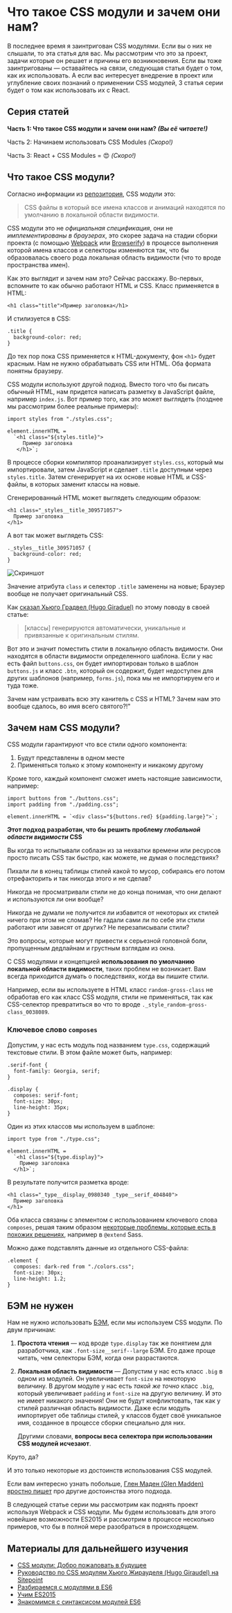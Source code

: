 # Что такое CSS модули и зачем они нам?

В последнее время я заинтригован CSS модулями. Если вы о них не слышали, то эта
статья для вас. Мы рассмотрим что это за проект, задачи которые он решает и причины 
его возникновения. Если вы тоже заинтригованы — оставайтесь на связи, следующая статья
будет о том, как их использовать. А если вас интересует внедрение в проект или 
углубление своих познаний о применении CSS модулей, 3 статья серии будет о том
как использовать их c React. 


## Серия статей

**Часть 1: Что такое CSS модули и зачем они нам? *(Вы её читаете!)***  

Часть 2: Начинаем использовать CSS Modules *(Скоро!)*  

Часть 3: React + CSS Modules = 😍 *(Скоро!)* 


## Что такое CSS модули?

Согласно информации из [репозитория][1], CSS модули это:

> CSS файлы в который все имена классов и анимаций находятся по умолчанию 
> в локальной области видимости.

CSS модули это не *официальная спецификация*, они не *имплементированы в браузерах*,
это скорее задача на стадии сборки проекта (с помощью [Webpack][2] или [Browserify][3])
в процессе выполнения которой имена классов и селекторы изменяются так, что бы 
образовалась своего рода локальная область видимости (что то вроде пространства имен).

Как это выглядит и зачем нам это? Сейчас расскажу. Во-первых, вспомните то
как обычно работают HTML и CSS. Класс применяется в HTML:

    <h1 class="title">Пример заголовка</h1>

И стилизуется в CSS:

    .title {
      background-color: red;
    }

До тех пор пока CSS применяется к HTML-документу, фон `<h1>` будет красным. Нам
не нужно обрабатывать CSS или HTML. Оба формата понятны браузеру.

CSS модули используют другой подход. Вместо того что бы писать обычный HTML, нам придется
написать разметку в JavaScript файле, например `index.js`. Вот пример того, как это
может выглядеть (позднее мы рассмотрим более реальные примеры):

    import styles from "./styles.css";
      
    element.innerHTML = 
      `<h1 class="${styles.title}">
         Пример заголовка
       </h1>`;

В процессе сборки компилятор проанализирует `styles.css`, который мы импортировали, 
затем JavaScript и сделает `.title` доступным через `styles.title`. Затем сгенерирует
на их основе новые HTML и CSS-файлы, в которых заменит классы на новые.

Сгенерированный HTML может выглядеть следующим образом:

    <h1 class="_styles__title_309571057">
      Пример заголовка
    </h1>

А вот так может выглядеть CSS:

    ._styles__title_309571057 {
      background-color: red;
    }

![Скриншот][Инспектор, в котором показан сгенерированный HTML]

Значение атрибута `class` и селектор `.title` заменены на новые; Браузер вообще 
не получает оригинальный CSS.

Как [сказал Хьюго Градвел (Hugo Giraduel)][5] по этому поводу в своей статье:

> [классы] генерируются автоматически, уникальные и привязанные к оригинальным
> стилям.

Вот это и значит поместить стили в локальную область видимости. Они находятся
в области видимости определенного шаблона. Если у нас есть файл `buttons.css`,
он будет импортирован только в шаблон `buttons.js` и класс `.btn`, который он
содержит, будет недоступен для других шаблонов (например, `forms.js`), пока мы 
не импортируем его и туда тоже.

Зачем нам устраивать всю эту канитель с CSS и HTML? Зачем нам это вообще сдалось,
во имя всего святого?!"


## Зачем нам CSS модули?

CSS модули гарантируют что все стили одного компонента:

1. Будут представлены в одном месте
2. Применяться только к этому компоненту и никакому другому

Кроме того, каждый компонент сможет иметь настоящие зависимости, например:

    import buttons from "./buttons.css";
    import padding from "./padding.css";
    
    element.innerHTML = `<div class="${buttons.red} ${padding.large}">`;

**Этот подход разработан, что бы решить проблему *глобальной области видимости* CSS**

Вы когда то испытывали соблазн из за нехватки времени или ресурсов просто 
писать CSS так быстро, как можете, не думая о последствиях?

Пихали ли в конец таблицы стилей какой то мусор, собираясь его потом отрефакторить
и так никогда этого и не сделав?

Никогда не просматривали стили не до конца понимая, что они делают и используются
ли они вообще?

Никогда не думали не получится ли избавится от некоторых их стилей ничего при
этом не сломав? Не гадали сами ли по себе эти стили работают или зависят от 
других? Не перезаписывали стили?

Это вопросы, которые могут привести к серьезной головной боли, пропущенным
дедлайнам и грустным взглядам из окна. 

С CSS модулями и концепцией **использования по умолчанию локальной области видимости**,
таких проблем не возникает. Вам всегда приходится думать о последствиях, когда
вы пишите стили.

Например, если вы используете в HTML класс `random-gross-class` не обработав его 
как класс CSS модуля, стили не применяться, так как CSS-селектор превратиться 
во что то вроде `._style_random-gross-class_0038089`.


### Ключевое слово `composes`

Допустим, у нас есть модуль под названием `type.css`, содержащий текстовые стили.
В этом файле может быть, например:

    .serif-font {
      font-family: Georgia, serif;
    }
    
    .display {
      composes: serif-font;
      font-size: 30px;
      line-height: 35px;
    }

Один из этих классов мы используем в шаблоне:

    import type from "./type.css";
    
    element.innerHTML = 
      `<h1 class="${type.display}">
        Пример заголовка
      </h1>`;

В результате получится разметка вроде: 

    <h1 class="_type__display_0980340 _type__serif_404840">
      Пример заголовка
    </h1>

Оба класса связаны с элементом с использованием ключевого слова `composes`, 
решая таким образом [некоторые проблемы, которые есть в похожих решениях][6], 
например в `@extend` Sass.

Можно даже подставлять данные из отдельного CSS-файла:

    .element {
      composes: dark-red from "./colors.css";
      font-size: 30px;
      line-height: 1.2;
    }


## БЭМ не нужен

Нам не нужно использовать [БЭМ][7], если мы используем CSS модули. По двум
причинам:

1. **Простота чтения** — код вроде `type.display` так же понятием для разработчика, как
   `.font-size__serif--large` БЭМ. Его даже проще читать, чем селекторы БЭМ, когда они 
   разрастаются.

2. **Локальная область видимости** — Допустим у нас есть класс `.big` в одном из модулей.
   Он увеличивает `font-size` на некоторую величину. В другом модуле у нас есть 
   *такой же точно* класс `.big`, который увеличивает `padding` и `font-size` на 
   другую величину. И это не имеет никакого значения! Они не будут конфликтовать, 
   так как у стилей различная область видимости. Даже если модуль импортирует обе
   таблицы стилей, у классов будет своё уникальное имя, созданное в процессе сборки 
   специально для них.

   Другими словами, **вопросы веса селектора при использовании CSS модулей исчезают**.

Круто, да? 

И это только некоторые из достоинств использования CSS модулей.

Если вам интересно узнать побольше, [Глен Маден (Glen Madden) яростно пишет][8]
про другие достоинства этого подхода.

В следующей статье серии мы рассмотрим как поднять проект используя Webpack и 
CSS модули. Мы будем использовать для этого новейшие возможности ES2015 и 
рассмотрим в процессе несколько примеров, что бы в полной мере разобраться в
происходящем. 

## Материалы для дальнейшего изучения

* [CSS модули: Добро пожаловать в будущее][8]
* [Руководство по CSS модулям Хьюго Жирауделя (Hugo Giraudel) на Sitepoint][5]
* [Разбираемся с модулями в ES6][9]
* [Учим ES2015][4]
* [Знакомимся с синтаксисом модулей ES6][10]


 [1]: https://github.com/css-modules/css-modules
 [2]: https://webpack.github.io/
 [3]: http://browserify.org/
 [4]: https://css-tricks.com/lets-learn-es2015
 [5]: http://www.sitepoint.com/understanding-css-modules-methodology/
 [6]: http://www.sitepoint.com/avoid-sass-extend/
 [7]: https://css-tricks.com/bem-101/
 [8]: http://glenmaddern.com/articles/css-modules
 [9]: http://www.sitepoint.com/understanding-es6-modules/
 [10]: https://github.com/ModuleLoader/es6-module-loader/wiki/Brief-Overview-of-ES6-Module-syntax

 [Инспектор, в котором показан сгенерированный HTML]: img/devtools.png "Инспектор, в котором показан сгенерированный HTML"